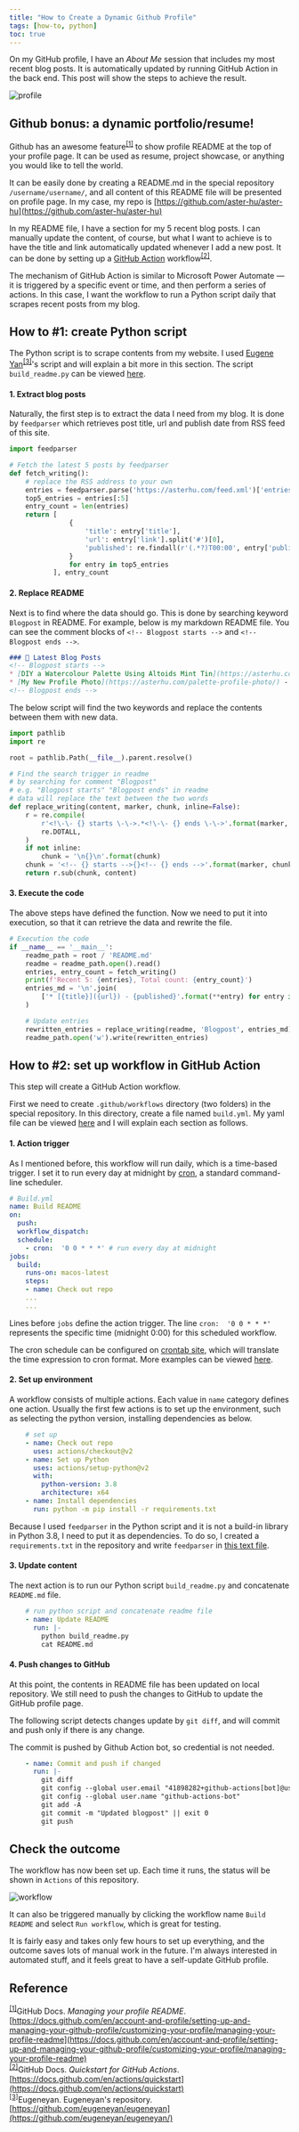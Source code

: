 ```yaml
---
title: "How to Create a Dynamic Github Profile"
tags: [how-to, python]
toc: true
---
```


On my GitHub profile, I have an *About Me* session that includes my most recent blog posts. It is automatically updated by running GitHub Action in the back end. This post will show the steps to achieve the result.

![profile](profile.png)

## Github bonus: a dynamic portfolio/resume!

Github has an awesome feature<sup id="profile">[[1]](#reference)</sup> to show profile README at the top of your profile page. It can be used as resume, project showcase, or anything you would like to tell the world.

It can be easily done by creating a README.md in the special repository `/username/username/`, and all content of this README file will be presented on profile page. In my case, my repo is [https://github.com/aster-hu/aster-hu](https://github.com/aster-hu/aster-hu)

In my README file, I have a section for my 5 recent blog posts. I can manually update the content, of course, but what I want to achieve is to have the title and link automatically updated whenever I add a new post. It can be done by setting up a [GitHub Action](https://docs.github.com/en/actions/quickstart) workflow<sup id="githubaction">[[2]](#reference)</sup>.

The mechanism of GitHub Action is similar to Microsoft Power Automate — it is triggered by a specific event or time, and then perform a series of actions. In this case, I want the workflow to run a Python script daily that scrapes recent posts from my blog.

## How to #1: create Python script

The Python script is to scrape contents from my website. I used [Eugene Yan](https://github.com/eugeneyan/eugeneyan/)<sup id="script">[[3]](#reference)</sup>'s script and will explain a bit more in this section. The script `build_readme.py` can be viewed [here](https://github.com/aster-hu/aster-hu/blob/main/build_readme.py).

#### 1. Extract blog posts

Naturally, the first step is to extract the data I need from my blog. It is done by `feedparser` which retrieves post title, url and publish date from RSS feed of this site.

```python
import feedparser

# Fetch the latest 5 posts by feedparser
def fetch_writing():
    # replace the RSS address to your own
    entries = feedparser.parse('https://asterhu.com/feed.xml')['entries']
    top5_entries = entries[:5]
    entry_count = len(entries)
    return [
               {
                   'title': entry['title'],
                   'url': entry['link'].split('#')[0],
                   'published': re.findall(r'(.*?)T00:00', entry['published'])[0]
               }
               for entry in top5_entries
           ], entry_count
```

#### 2. Replace README

Next is to find where the data should go. This is done by searching keyword `Blogpost` in README. For example, below is my markdown README file. You can see the comment blocks of `<!-- Blogpost starts -->` and `<!-- Blogpost ends -->`.

```markdown
### 🔖 Latest Blog Posts
<!-- Blogpost starts -->
* [DIY a Watercolour Palette Using Altoids Mint Tin](https://asterhu.com/DIY-altoid-tin-watercolour-palette/) - 2021-08-27
* [My New Profile Photo](https://asterhu.com/palette-profile-photo/) - 2021-08-15
<!-- Blogpost ends -->
```

The below script will find the two keywords and replace the contents between them with new data.

```python
import pathlib
import re

root = pathlib.Path(__file__).parent.resolve()

# Find the search trigger in readme
# by searching for comment "Blogpost"
# e.g. "Blogpost starts" "Blogpost ends" in readme
# data will replace the text between the two words
def replace_writing(content, marker, chunk, inline=False):
    r = re.compile(
        r'<!\-\- {} starts \-\->.*<!\-\- {} ends \-\->'.format(marker, marker),
        re.DOTALL,
    )
    if not inline:
        chunk = '\n{}\n'.format(chunk)
    chunk = '<!-- {} starts -->{}<!-- {} ends -->'.format(marker, chunk, marker)
    return r.sub(chunk, content)
```

#### 3. Execute the code

The above steps have defined the function. Now we need to put it into execution, so that it can retrieve the data and rewrite the file.

```python
# Execution the code
if __name__ == '__main__':
    readme_path = root / 'README.md'
    readme = readme_path.open().read()
    entries, entry_count = fetch_writing()
    print(f'Recent 5: {entries}, Total count: {entry_count}')
    entries_md = '\n'.join(
        ['* [{title}]({url}) - {published}'.format(**entry) for entry in entries]
    )

    # Update entries
    rewritten_entries = replace_writing(readme, 'Blogpost', entries_md)
    readme_path.open('w').write(rewritten_entries)
```

## How to #2: set up workflow in GitHub Action

This step will create a GitHub Action workflow.

First we need to create `.github/workflows` directory (two folders) in the special repository. In this directory, create a file named `build.yml`. My yaml file can be viewed [here](https://github.com/aster-hu/aster-hu/blob/main/.github/workflows/build.yml) and I will explain each section as follows.

#### 1. Action trigger

As I mentioned before, this workflow will run daily, which is a time-based trigger. I set it to run every day at midnight by [cron](https://crontab.guru/), a standard command-line scheduler.

```yml
# Build.yml
name: Build README
on:
  push:
  workflow_dispatch:
  schedule:
    - cron:  '0 0 * * *' # run every day at midnight
jobs:
  build:
    runs-on: macos-latest
    steps:
    - name: Check out repo
    ...
    ...
```

Lines before `jobs` define the action trigger. The line `cron:  '0 0 * * *'` represents the specific time (midnight 0:00) for this scheduled workflow.

The cron schedule can be configured on [crontab site](https://crontab.guru/), which will translate the time expression to cron format. More examples can be viewed [here](https://crontab.guru/examples.html).

#### 2. Set up environment

A workflow consists of multiple actions. Each value in `name` category defines one action. Usually the first few actions is to set up the environment, such as selecting the python version, installing dependencies as below.

```yml
    # set up
    - name: Check out repo
      uses: actions/checkout@v2
    - name: Set up Python
      uses: actions/setup-python@v2
      with:
        python-version: 3.8
        architecture: x64
    - name: Install dependencies
      run: python -m pip install -r requirements.txt
```

Because I used `feedparser` in the Python script and it is not a build-in library in Python 3.8, I need to put it as dependencies. To do so, I created a `requirements.txt` in the repository and write `feedparser` in [this text file](https://github.com/aster-hu/aster-hu/blob/main/requirements.txt).

#### 3. Update content

The next action is to run our Python script `build_readme.py` and concatenate `README.md` file.

```yml
    # run python script and concatenate readme file
    - name: Update README
      run: |-
        python build_readme.py
        cat README.md
```

#### 4. Push changes to GitHub

At this point, the contents in README file has been updated on local repository. We still need to push the changes to GitHub to update the GitHub profile page. 

The following script detects changes update by `git diff`, and will commit and push only if there is any change.

The commit is pushed by Github Action bot, so credential is not needed.

```yml
    - name: Commit and push if changed
      run: |-
        git diff
        git config --global user.email "41898282+github-actions[bot]@users.noreply.github.com"
        git config --global user.name "github-actions-bot"
        git add -A
        git commit -m "Updated blogpost" || exit 0
        git push
```

## Check the outcome

The workflow has now been set up. Each time it runs, the status will be shown in `Actions` of this repository. 

![workflow](workflow.png)

It can also be triggered manually by clicking the workflow name `Build README` and select `Run workflow`, which is great for testing.

It is fairly easy and takes only few hours to set up everything, and the outcome saves lots of manual work in the future. I'm always interested in automated stuff, and it feels great to have a self-update GitHub profile.

## Reference

<sup>[[1]](#profile)</sup>GitHub Docs. *Managing your profile README*. [https://docs.github.com/en/account-and-profile/setting-up-and-managing-your-github-profile/customizing-your-profile/managing-your-profile-readme](https://docs.github.com/en/account-and-profile/setting-up-and-managing-your-github-profile/customizing-your-profile/managing-your-profile-readme)  
<sup>[[2]](#githubaction)</sup>GitHub Docs. *Quickstart for GitHub Actions*. [https://docs.github.com/en/actions/quickstart](https://docs.github.com/en/actions/quickstart)  
<sup>[[3]](#script)</sup>Eugeneyan. Eugeneyan's repository. [https://github.com/eugeneyan/eugeneyan](https://github.com/eugeneyan/eugeneyan/)